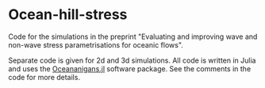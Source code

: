 # Ocean-hill-stress
Code for the simulations in the preprint "Evaluating and improving wave and non-wave stress parametrisations for oceanic flows".

Separate code is given for 2d and 3d simulations. All code is written in Julia and uses the [Oceananigans.jl](http://github.com/CliMA/Oceananigans.jl) software package. See the comments in the code for more details.
